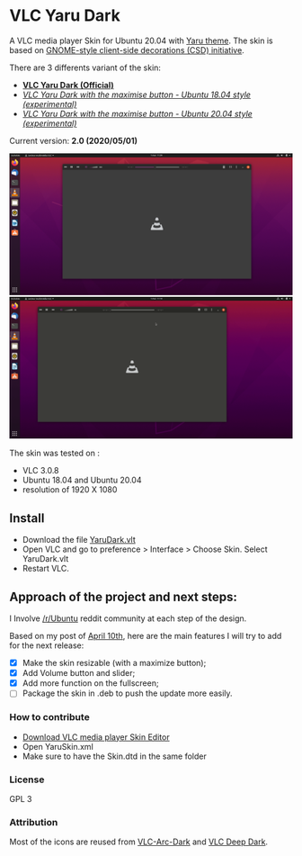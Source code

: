 # VLC Yaru Dark

A VLC media player Skin for Ubuntu 20.04 with [Yaru theme](https://github.com/ubuntu/yaru). The skin is based on [GNOME-style client-side decorations (CSD) initiative](https://wiki.gnome.org/Initiatives/CSD).

There are 3 differents variant of the skin:

* **[VLC Yaru Dark (Official)](https://gitlab.com/NovaQC/vlc-yaru-dark/-/blob/master/YaruDark.vlt)**
* *[VLC Yaru Dark with the maximise button - Ubuntu 18.04 style (experimental)](https://gitlab.com/NovaQC/vlc-yaru-dark/-/blob/master/YaruDarkMax_18-04.vlt)*
* *[VLC Yaru Dark with the maximise button - Ubuntu 20.04 style (experimental)](https://gitlab.com/NovaQC/vlc-yaru-dark/-/blob/master/YaruDarkMax_20-04.vlt)*

Current version: **2.0 (2020/05/01)**

![Dark](VLC_capture1.png)
![Fonctionnalités](VLC_video.gif)


The skin was tested on : 

* VLC 3.0.8
* Ubuntu 18.04 and Ubuntu 20.04
* resolution of 1920 X 1080


## Install
* Download the file [YaruDark.vlt](https://gitlab.com/NovaQC/vlc-yaru-dark/-/raw/master/YaruDark.vlt?inline=false)
* Open VLC and go to preference > Interface > Choose Skin. Select YaruDark.vlt
* Restart VLC.

## Approach of the project and next steps:
I Involve [/r/Ubuntu](https://www.reddit.com/r/Ubuntu/) reddit community at each step of the design.

Based on my post of [April 10th](https://www.reddit.com/r/Ubuntu/comments/fyk9uj/my_vlc_yaru_dark_skin_is_ready_to_download_link/), here are the main features I will try to add for the next release:

- [x] Make the skin resizable (with a maximize button);
- [x] Add Volume button and slider;
- [x] Add more function on the fullscreen;
- [ ] Package the skin in .deb to push the update more easily.

### How to contribute
* [Download VLC media player Skin Editor](https://www.videolan.org/vlc/skineditor.html)
* Open YaruSkin.xml
* Make sure to have the Skin.dtd in the same folder

### License
GPL 3

### Attribution
Most of the icons are reused from [VLC-Arc-Dark](https://github.com/varlesh/VLC-Arc-Dark) and [VLC Deep Dark](https://addons.videolan.org/p/1008199/).
